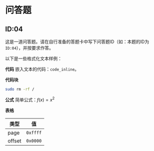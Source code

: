 # 问答题
## ID:04
这是一道问答题。请在自行准备的答题卡中写下问答题ID（如：本题的ID为`ID:04`），并按要求作答。

以下是一些格式化文本样例：

**代码**
嵌入文本的代码：`code_inline`。

**代码块**
```bash
sudo rm -rf /
```
**公式**
简单公式：$f(x)=x^2$

**表格**

| 类型 | 值 |
|---|---|
| page | `0xffff` |
| offset | `0x0000`|
